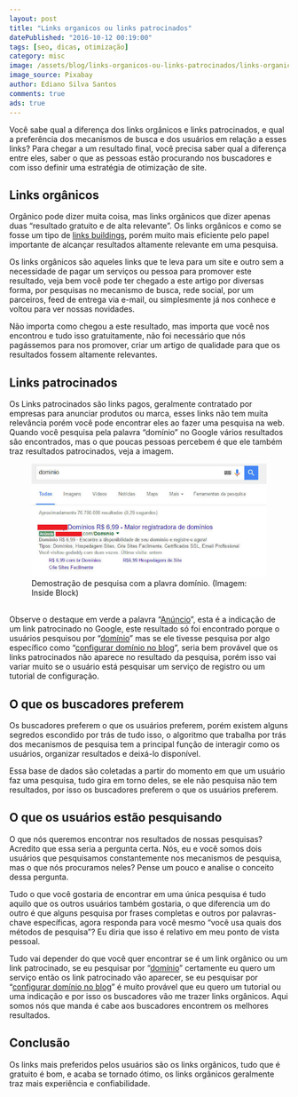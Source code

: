```yaml
---
layout: post
title: "Links organicos ou links patrocinados"
datePublished: "2016-10-12 00:19:00"
tags: [seo, dicas, otimização]
category: misc
image: /assets/blog/links-organicos-ou-links-patrocinados/links-organicos-ou-links-patrocinados.jpg
image_source: Pixabay
author: Ediano Silva Santos
comments: true
ads: true
---
```


Você sabe qual a diferença dos links orgânicos e links patrocinados, e qual a preferência dos mecanismos de busca e dos usuários em relação a esses links? Para chegar a um resultado final, você precisa saber qual a diferença entre eles, saber o que as pessoas estão procurando nos buscadores e com isso definir uma estratégia de otimização de site.

## Links orgânicos
Orgânico pode dizer muita coisa, mas links orgânicos que dizer apenas duas “resultado gratuito e de alta relevante”. Os links orgânicos e como se fosse um tipo de <a href="https://www.insideblock.com/blog/otimizacao-de-site-12-formas-de-rankear.html" target="_blank" rel="noopener">links buildings</a>, porém muito mais eficiente pelo papel importante de alcançar resultados altamente relevante em uma pesquisa.

Os links orgânicos são aqueles links que te leva para um site e outro sem a necessidade de pagar um serviços ou pessoa para promover este resultado, veja bem você pode ter chegado a este artigo por diversas forma, por pesquisas no mecanismo de busca, rede social, por um parceiros, feed de entrega via e-mail, ou simplesmente já nos conhece e voltou para ver nossas novidades.

Não importa como chegou a este resultado, mas importa que você nos encontrou e tudo isso gratuitamente, não foi necessário que nós pagássemos para nos promover, criar um artigo de qualidade para que os resultados fossem altamente relevantes.

## Links patrocinados
Os Links patrocinados são links pagos, geralmente contratado por empresas para anunciar produtos ou marca, esses links não tem muita relevância porém você pode encontrar eles ao fazer uma pesquisa na web. Quando você pesquisa pela palavra “domínio” no Google vários resultados são encontrados, mas o que poucas pessoas percebem é que ele também traz resultados patrocinados, veja a imagem.

<figure class="image">
<img alt="Demostração de pesquisa com a plavra domínio" src="/assets/blog/links-organicos-ou-links-patrocinados/palavra-dominio.jpg">
<figcaption>Demostração de pesquisa com a plavra domínio. (Imagem: Inside Block)</figcaption>
</figure>

<br />Observe o destaque em verde a palavra “<a href="https://www.insideblock.com/blog/ganhe-dinheiro-com-seu-blog-exibindo.html" target="_blank" rel="noopener">Anúncio</a>”, esta é a indicação de um link patrocinado no Google, este resultado só foi encontrado porque o usuários pesquisou por “<a href="https://www.insideblock.com/blog/voce-vai-comprar-um-dominio-saiba-qual.html" target="_blank" rel="noopener">domínio</a>” mas se ele tivesse pesquisa por algo específico como “<a href="https://www.insideblock.com/blog/como-colocar-dominio-no-blogspot.html" target="_blank" rel="noopener">configurar domínio no blog</a>”, seria bem provável que os links patrocinados não aparece no resultado da pesquisa, porém isso vai variar muito se o usuário está pesquisar um serviço de registro ou um tutorial de configuração.

## O que os buscadores preferem
Os buscadores preferem o que os usuários preferem, porém existem alguns segredos escondido por trás de tudo isso, o algoritmo que trabalha por trás dos mecanismos de pesquisa tem a principal função de interagir como os usuários, organizar resultados e deixá-lo disponível.

Essa base de dados são coletadas a partir do momento em que um usuário faz uma pesquisa, tudo gira em torno deles, se ele não pesquisa não tem resultados, por isso os buscadores preferem o que os usuários preferem.

## O que os usuários estão pesquisando
O que nós queremos encontrar nos resultados de nossas pesquisas? Acredito que essa seria a pergunta certa. Nós, eu e você somos dois usuários que pesquisamos constantemente nos mecanismos de pesquisa, mas o que nós procuramos neles? Pense um pouco e analise o conceito dessa pergunta.

Tudo o que você gostaria de encontrar em uma única pesquisa é tudo aquilo que os outros usuários também gostaria, o que diferencia um do outro é que alguns pesquisa por frases completas e outros por palavras-chave específicas, agora responda para você mesmo “você usa quais dos métodos de pesquisa”? Eu diria que isso é relativo em meu ponto de vista pessoal.

Tudo vai depender do que você quer encontrar se é um link orgânico ou um link patrocinado, se eu pesquisar por “<a href="https://www.insideblock.com/blog/voce-vai-comprar-um-dominio-saiba-qual.html" target="_blank" rel="noopener">domínio</a>” certamente eu quero um serviço então os link patrocinado vão aparecer, se eu pesquisar por “<a href="https://www.insideblock.com/blog/como-colocar-dominio-no-blogspot.html" target="_blank" rel="noopener">configurar domínio no blog</a>” é muito provável que eu quero um tutorial ou uma indicação e por isso os buscadores vão me trazer links orgânicos. Aqui somos nós que manda é cabe aos buscadores encontrem os melhores resultados.

## Conclusão
Os links mais preferidos pelos usuários são os links orgânicos, tudo que é gratuito é bom, e acaba se tornado ótimo, os links orgânicos geralmente traz mais experiência e confiabilidade.
